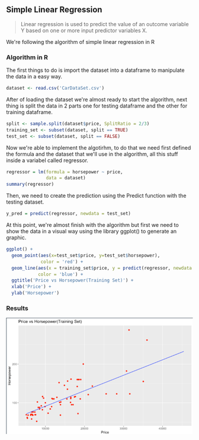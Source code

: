 ## Simple Linear Regression

> Linear regression is used to predict the value of an outcome variable Y based on one or more input predictor variables X.

We're following the algorithm of simple linear regression in R

### Algorithm in R

The first things to do is import the dataset into a dataframe to manipulate the data in a easy way.

```r
dataset <- read.csv('CarDataSet.csv')
```

After of loading the dataset we're almost ready to start the algorithm, next thing is split the data in 2 parts one for testing dataframe and the other for training dataframe.

```r
split <- sample.split(dataset$price, SplitRatio = 2/3)
training_set <- subset(dataset, split == TRUE)
test_set <- subset(dataset, split == FALSE)
```

Now we're able to implement the algotirhm, to do that we need first defined the formula and the dataset that we'll use in the algorithm, all this stuff inside a variabel called regressor.

```r
regressor = lm(formula = horsepower ~ price,
               data = dataset)
summary(regressor)
```

Then, we need to create the prediction using the Predict function with the testing dataset.

```r
y_pred = predict(regressor, newdata = test_set)
```

At this point, we're almost finish with the algorithm but first we need to show the data in a visual way using the library ggplot() to generate an graphic.

```r
ggplot() +
  geom_point(aes(x=test_set$price, y=test_set$horsepower),
             color = 'red') +
  geom_line(aes(x = training_set$price, y = predict(regressor, newdata = training_set)),
            color = 'blue') +
  ggtitle('Price vs Horsepower(Training Set)') +
  xlab('Price') +
  ylab('Horsepower')
```

### Results

![Simple-Linear-Regression](results.png)
